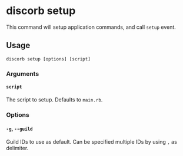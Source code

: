<!--
# @title CLI: discorb setup
-->

# discorb setup

This command will setup application commands, and call `setup` event.

## Usage

```
discorb setup [options] [script]
```

### Arguments

#### `script`

The script to setup. Defaults to `main.rb`.

### Options

#### `-g`, `--guild`

Guild IDs to use as default. Can be specified multiple IDs by using `,` as delimiter.
